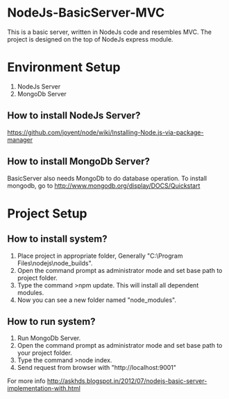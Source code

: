 NodeJs-BasicServer-MVC
======================
This is a basic server, written in NodeJs code and resembles MVC. The project is designed on the top of NodeJs express module.

Environment Setup
=================
1. NodeJs Server
2. MongoDb Server

How to install NodeJs Server?
-----------------------------
https://github.com/joyent/node/wiki/Installing-Node.js-via-package-manager

How to install MongoDb Server?
------------------------------
BasicServer also needs MongoDb to do database operation. To install mongodb, 
go to http://www.mongodb.org/display/DOCS/Quickstart

Project Setup
=============
How to install system?
----------------------
1. Place project in appropriate folder, Generally "C:\Program Files\nodejs\node_builds\".
2. Open the command prompt as administrator mode and set base path to project folder.
3. Type the command >npm update. This will install all dependent modules.
4. Now you can see a new folder named "node_modules".

How to run system?
------------------
1. Run MongoDb Server.
2. Open the command prompt as administrator mode and set base path to your project folder.
3. Type the command >node index.
4. Send request from browser with "http://localhost:9001"

For more info http://askhds.blogspot.in/2012/07/nodejs-basic-server-implementation-with.html

